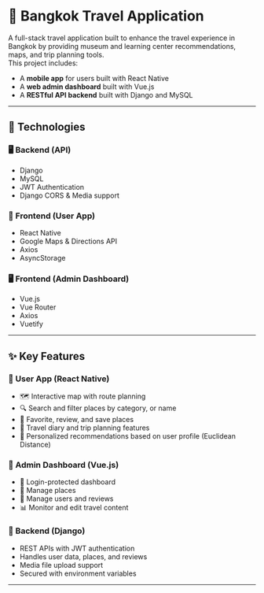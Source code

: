 # 🧭 Bangkok Travel Application

A full-stack travel application built to enhance the travel experience in Bangkok by providing museum and learning center recommendations, maps, and trip planning tools.  
This project includes:

- A **mobile app** for users built with React Native
- A **web admin dashboard** built with Vue.js
- A **RESTful API backend** built with Django and MySQL

---

## 🔧 Technologies

### 🖥️ Backend (API)
- Django
- MySQL
- JWT Authentication
- Django CORS & Media support

### 📱 Frontend (User App)
- React Native
- Google Maps & Directions API
- Axios
- AsyncStorage

### 🖥️ Frontend (Admin Dashboard)
- Vue.js
- Vue Router
- Axios
- Vuetify

---

## ✨ Key Features

### 🧳 User App (React Native)
- 🗺️ Interactive map with route planning
- 🔍 Search and filter places by category,  or name
- 💾 Favorite, review, and save places
- 📖 Travel diary and trip planning features
- 🧠 Personalized recommendations based on user profile (Euclidean Distance)

### 👤 Admin Dashboard (Vue.js)
- 🔐 Login-protected dashboard
- 📄 Manage places 
- 👥 Manage users and reviews
- 📊 Monitor and edit travel content

### 🔧 Backend (Django)
- REST APIs with JWT authentication
- Handles user data, places, and reviews
- Media file upload support
- Secured with environment variables

---

